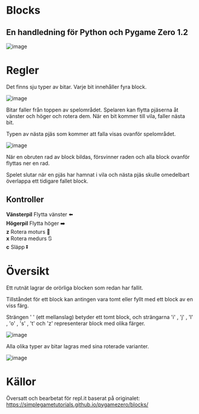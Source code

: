 # Blocks
## En handledning för Python och Pygame Zero 1.2

![image](https://user-images.githubusercontent.com/4598641/226001268-afea64f1-d51c-48e0-b4b8-0bff27a3e893.png)

# Regler

Det finns sju typer av bitar. Varje bit innehåller fyra block.

![image](https://user-images.githubusercontent.com/4598641/226001342-33230a9a-d8a3-4218-9a37-3cc579827ad0.png)

Bitar faller från toppen av spelområdet. Spelaren kan flytta pjäserna åt vänster och höger och rotera dem. När en bit kommer till vila, faller nästa bit.

Typen av nästa pjäs som kommer att falla visas ovanför spelområdet.

![image](https://user-images.githubusercontent.com/4598641/226001405-e8e90545-4b84-4dc6-87a5-374f584ade98.png)

När en obruten rad av block bildas, försvinner raden och alla block ovanför flyttas ner en rad.

Spelet slutar när en pjäs har hamnat i vila och nästa pjäs skulle omedelbart överlappa ett tidigare fallet block.

## Kontroller

**Vänsterpil**	Flytta vänster ⬅️<br>
**Högerpil**	Flytta höger ➡️<br>
**z**	Rotera moturs 🔄<br>
**x**	Rotera medurs 🔃<br>
**c**	Släpp ⏬


# Översikt
Ett rutnät lagrar de orörliga blocken som redan har fallit.

Tillståndet för ett block kan antingen vara tomt eller fyllt med ett block av en viss färg.

Strängen ' ' (ett mellanslag) betyder ett tomt block, och strängarna 'i' , 'j' , 'l' , 'o' , 's' , 't' och 'z' representerar block med olika färger.

![image](https://user-images.githubusercontent.com/4598641/226003821-3a435de3-4843-421e-ab20-477e93bf3fe8.png)

Alla olika typer av bitar lagras med sina roterade varianter.

![image](https://user-images.githubusercontent.com/4598641/226003959-15932dfd-3435-47dd-b1f2-78b050e562fb.png)

# Källor

Översatt och bearbetat för repl.it baserat på originalet: https://simplegametutorials.github.io/pygamezero/blocks/
